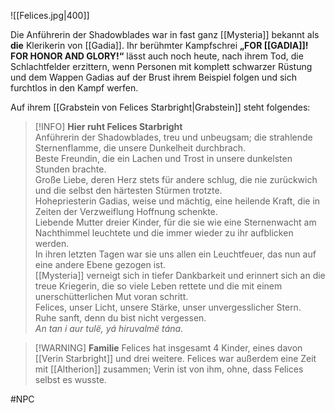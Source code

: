 ![[Felices.jpg|400]]

Die Anführerin der Shadowblades war in fast ganz [[Mysteria]] bekannt als **die** Klerikerin von [[Gadia]]. Ihr berühmter Kampfschrei **„FOR [[GADIA]]! FOR HONOR AND GLORY!“** lässt auch noch heute, nach ihrem Tod, die Schlachtfelder erzittern, wenn Personen mit komplett schwarzer Rüstung und dem Wappen Gadias auf der Brust ihrem Beispiel folgen und sich furchtlos in den Kampf werfen.

Auf ihrem [[Grabstein von Felices Starbright|Grabstein]] steht folgendes:

>[!INFO] **Hier ruht Felices Starbright**  
Anführerin der Shadowblades, treu und unbeugsam; die strahlende Sternenflamme, die unsere Dunkelheit durchbrach.  
Beste Freundin, die ein Lachen und Trost in unsere dunkelsten Stunden brachte.  
Große Liebe, deren Herz stets für andere schlug, die nie zurückwich und die selbst den härtesten Stürmen trotzte.  
Hohepriesterin Gadias, weise und mächtig, eine heilende Kraft, die in Zeiten der Verzweiflung Hoffnung schenkte.  
Liebende Mutter dreier Kinder, für die sie wie eine Sternenwacht am Nachthimmel leuchtete und die immer wieder zu ihr aufblicken werden.  
In ihren letzten Tagen war sie uns allen ein Leuchtfeuer, das nun auf eine andere Ebene gezogen ist.  
[[Mysteria]] verneigt sich in tiefer Dankbarkeit und erinnert sich an die treue Kriegerin, die so viele Leben rettete und die mit einem unerschütterlichen Mut voran schritt.  
Felices, unser Licht, unsere Stärke, unser unvergesslicher Stern.  
Ruhe sanft, denn du bist nicht vergessen.  
_An tan i aur tulë, yá hiruvalmë tána._

>[!WARNING] **Familie**
>Felices hat insgesamt 4 Kinder, eines davon [[Verin Starbright]] und drei weitere.
>Felices war außerdem eine Zeit mit [[Altherion]] zusammen; Verin ist von ihm, ohne, dass Felices selbst es wusste.

#NPC
